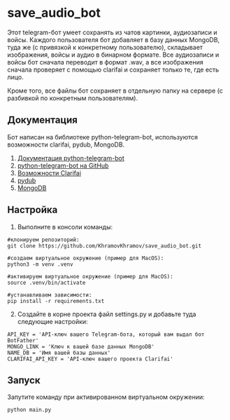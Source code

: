 # save_audio_bot

Этот telegram-бот умеет сохранять из чатов картинки, аудиозаписи и войсы. Каждого пользователя бот добавляет в базу данных MongoDB, туда же (с привязкой к конкретному пользователю), складывает изображения, войсы и аудио в бинарном формате. Все аудиозаписи и войсы бот сначала переводит в формат .wav, а все изображения сначала проверяет с помощью clarifai и сохраняет только те, где есть лицо. 

Кроме того, все файлы бот сохраняет в отдельную папку на сервере (с разбивкой по конкретным пользователям). 

## Документация

Бот написан на библиотеке python-telegram-bot, используются возможности clarifai, pydub, MongoDB.

1. [Документация python-telegram-bot](https://python-telegram-bot.org/)
2. [python-telegram-bot на GitHub](https://github.com/python-telegram-bot/python-telegram-bot)
3. [Возможности Clarifai](https://clarifai.com/explore)
4. [pydub](http://pydub.com)
5. [MongoDB](https://www.mongodb.com/docs/)

## Настройка

1. Выполните в консоли команды:
```
#клонируем репозиторий:
git clone https://github.com/KhramovKhramov/save_audio_bot.git

#создаем виртуальное окружение (пример для MacOS):
python3 -m venv .venv

#активируем виртуальное окружение (пример для MacOS):
source .venv/bin/activate

#устанавливаем зависимости:
pip install -r requirements.txt
```
2. Создайте в корне проекта файл settings.py и добавьте туда следующие настройки:
```
API_KEY = 'API-ключ вашего Telegram-бота, который вам выдал бот BotFather'
MONGO_LINK = 'Ключ к вашей базе данных MongoDB'
NAME_DB = 'Имя вашей базы данных'
CLARIFAI_API_KEY = 'API-ключ вашего проекта Clarifai'
```
## Запуск

Запутите команду при активированном виртуальном окружении:
```
python main.py
```
